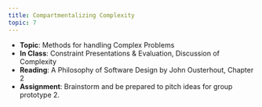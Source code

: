 ```yaml
---
title: Compartmentalizing Complexity
topic: 7
---
```


- **Topic**: Methods for handling Complex Problems
- **In Class**: Constraint Presentations & Evaluation, Discussion of Complexity
- **Reading**: A Philosophy of Software Design by John Ousterhout, Chapter 2
- **Assignment**: Brainstorm and be prepared to pitch ideas for group prototype 2.


